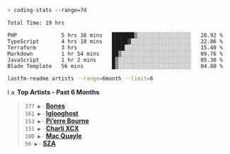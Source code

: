 ```zsh
> coding-stats --range=7d
```

<!--START_SECTION:waka-->

```text
Total Time: 19 hrs

PHP              5 hrs 38 mins   ███████▒░░░░░░░░░░░░░░░░░   28.92 %
TypeScript       4 hrs 18 mins   █████▓░░░░░░░░░░░░░░░░░░░   22.06 %
Terraform        3 hrs           ████░░░░░░░░░░░░░░░░░░░░░   15.40 %
Markdown         1 hr 54 mins    ██▒░░░░░░░░░░░░░░░░░░░░░░   09.76 %
JavaScript       1 hr 2 mins     █▒░░░░░░░░░░░░░░░░░░░░░░░   05.30 %
Blade Template   56 mins         █▒░░░░░░░░░░░░░░░░░░░░░░░   04.80 %
```

<!--END_SECTION:waka-->

```zsh
lastfm-readme artists --range=6month --limit=6
```

<!--START_LASTFM_ARTISTS:{"period": "6month", "rows": 6}-->
<a href="https://last.fm" target="_blank"><img src="https://user-images.githubusercontent.com/17434202/215290617-e793598d-d7c9-428f-9975-156db1ba89cc.svg" alt="Last.fm Logo" width="18" height="13"/></a> **Top Artists - Past 6 Months**

> `377 ▶️` ∙ **[Bones](https://www.last.fm/music/Bones)**<br/>
> `161 ▶️` ∙ **[Iglooghost](https://www.last.fm/music/Iglooghost)**<br/>
> `153 ▶️` ∙ **[Pi’erre Bourne](https://www.last.fm/music/Pi%E2%80%99erre+Bourne)**<br/>
> `151 ▶️` ∙ **[Charli XCX](https://www.last.fm/music/Charli+XCX)**<br/>
> `100 ▶️` ∙ **[Mac Quayle](https://www.last.fm/music/Mac+Quayle)**<br/>
> `56 ▶️` ∙ **[SZA](https://www.last.fm/music/SZA)**<br/>
<!--END_LASTFM_ARTISTS-->
